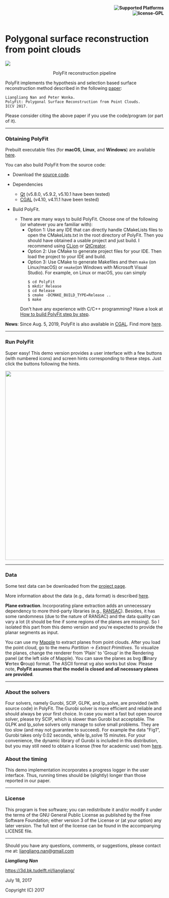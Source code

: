 <p align="right">
    <b> <img src="https://img.shields.io/badge/Supported%20Platforms-Windows%20%7C%20macOS%20%7C%20Linux-green" title="Supported Platforms"/> </b> <br>
    <b> <img src="https://img.shields.io/badge/license-GPL-blue" title="license-GPL"/> </b> <br> <br>
</p>


# Polygonal surface reconstruction from point clouds



![](./images/polyfit.png)
<p align="center">PolyFit reconstruction pipeline</p>

PolyFit implements the hypothesis and selection based surface reconstruction method described in the following [paper](https://3d.bk.tudelft.nl/liangliang/publications/2017/polyfit/polyfit.html):
```
Liangliang Nan and Peter Wonka. 
PolyFit: Polygonal Surface Reconstruction from Point Clouds. 
ICCV 2017.
```
Please consider citing the above paper if you use the code/program (or part of it). 

---

### Obtaining PolyFit
Prebuilt executable files (for **macOS**, **Linux**, and **Windows**) are available [here](https://github.com/LiangliangNan/PolyFit/releases). 
  
You can also build PolyFit from the source code:
   
* Download the [source code](https://github.com/LiangliangNan/PolyFit).
* Dependencies
  - [Qt](https://www.qt.io/) (v5.8.0, v5.9.2, v5.10.1 have been tested)
  - [CGAL](http://www.cgal.org/index.html) (v4.10, v4.11.1 have been tested)
   
* Build PolyFit. 
  - There are many ways to build PolyFit. Choose one of the following (or whatever you are familiar with):
    - Option 1: Use any IDE that can directly handle CMakeLists files to open the CMakeLists.txt in the root directory of PolyFit. Then you should have obtained a usable project and just build. I recommend using [CLion](https://www.jetbrains.com/clion/) or [QtCreator](https://www.qt.io/product).
    - Option 2: Use CMake to generate project files for your IDE. Then load the project to your IDE and build.
    - Option 3: Use CMake to generate Makefiles and then `make` (on Linux/macOS) or `nmake`(on Windows with Microsoft Visual Studio). For example, on Linux or macOS, you can simply
        ```
        $ cd PolyFit
        $ mkdir Release
        $ cd Release
        $ cmake -DCMAKE_BUILD_TYPE=Release ..
        $ make
        ```
    Don't have any experience with C/C++ programming? Have a look at [How to build PolyFit step by step](./How_to_build.md).

**News**: Since Aug. 5, 2019, PolyFit is also available in [CGAL](https://www.cgal.org/). Find more [here](https://www.cgal.org/2019/08/05/Polygonal_surface_reconstruction/).
  
---

### Run PolyFit
Super easy! This demo version provides a user interface with a few buttons (with numbered icons) and screen hints corresponding to these steps. Just click the buttons following the hints.

<p align="center"> 
     <img src="./images/gui.png" width="600"> 
</p>


---

### Data
Some test data can be downloaded from the [project page](https://3d.bk.tudelft.nl/liangliang/publications/2017/polyfit/polyfit.html).

More information about the data (e.g., data format) is described [here](https://github.com/LiangliangNan/PolyFit/blob/master/ReadMe-data.md).

**Plane extraction**. Incorporating plane extraction adds an unnecessary dependency to more third-party libraries (e.g., [RANSAC](http://cg.cs.uni-bonn.de/en/publications/paper-details/schnabel-2007-efficient/)). Besides, it has some randomness (due to the nature of RANSAC) and the data quality can vary a lot (it should be fine if some regions of the planes are missing). So I isolated this part from this demo version and you're expected to provide the planar segments as input. 

You can use my [Mapple](https://3d.bk.tudelft.nl/liangliang/software.html) to extract planes from point clouds. After you load the point cloud, go to the menu *Partition* -> *Extract Primitives*. To visualize the planes, change the renderer from 'Plain' to 'Group' in the Rendering panel (at the left side of Mapple). You can save the planes as bvg (**B**inary **V**ertex **G**roup) format. The ASCII format vg also works but slow. Please note, **PolyFit assumes that the model is closed and all necessary planes are provided**. 

---

### About the solvers
Four solvers, namely Gurobi, SCIP, GLPK, and lp_solve, are provided (with source code) in PolyFit. The Gurobi solver is more efficient and reliable and should always be your first choice. In case you want a fast but open source solver, please try SCIP, which is slower than Gurobi but acceptable. The GLPK and lp_solve solvers only manage to solve small problems. They are too slow (and may not guarantee to succeed). For example the data "Fig1", Gurobi takes only 0.02 seconds, while lp_solve 15 minutes. For your convenience, the dynamic library of Gurobi is included in this distribution, but you may still need to obtain a license (free for academic use) from [here](https://user.gurobi.com/download/licenses/free-academic). 
      
### About the timing
This demo implementation incorporates a progress logger in the user interface. Thus, running times should be (slightly) longer than those reported in our paper.  

---

### License
This program is free software; you can redistribute it and/or modify it under the terms of the GNU General Public License as published by the Free Software Foundation; either version 3 of the License or (at your option) any later version. The full text of the license can be found in the accompanying LICENSE file.

---

Should you have any questions, comments, or suggestions, please contact me at: 
liangliang.nan@gmail.com

**_Liangliang Nan_**

https://3d.bk.tudelft.nl/liangliang/

July 18, 2017

Copyright (C) 2017 

